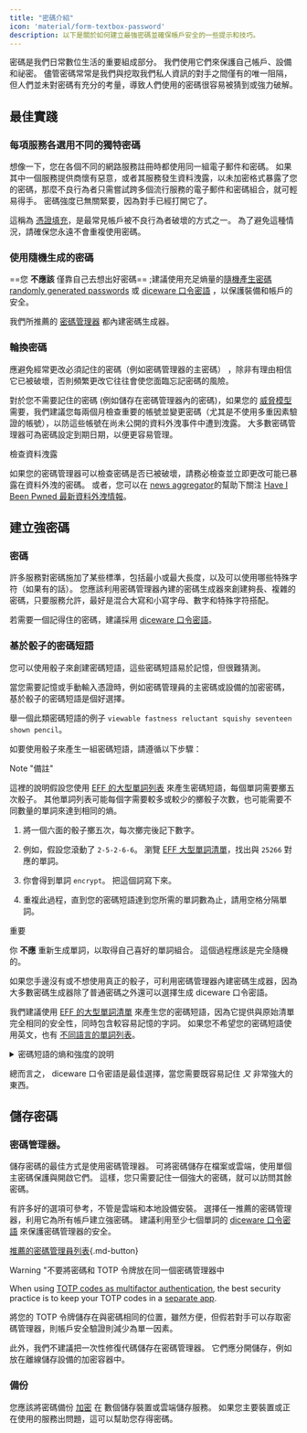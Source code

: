 ```yaml
---
title: "密碼介紹"
icon: 'material/form-textbox-password'
description: 以下是關於如何建立最強密碼並確保帳戶安全的一些提示和技巧。
---
```


密碼是我們日常數位生活的重要組成部分。 我們使用它們來保護自己帳戶、設備和祕密。 儘管密碼常常是我們與挖取我們私人資訊的對手之間僅有的唯一阻隔，但人們並未對密碼有充分的考量，導致人們使用的密碼很容易被猜到或強力破解。

## 最佳實踐

### 每項服務各選用不同的獨特密碼

想像一下，您在各個不同的網路服務註冊時都使用同一組電子郵件和密碼。 如果其中一個服務提供商懷有惡意，或者其服務發生資料洩露，以未加密格式暴露了您的密碼，那麼不良行為者只需嘗試跨多個流行服務的電子郵件和密碼組合，就可輕易得手。 密碼強度已無關緊要，因為對手已經打開它了。

這稱為 [憑證填充](https://en.wikipedia.org/wiki/Credential_stuffing)，是最常見帳戶被不良行為者破壞的方式之一。 為了避免這種情況，請確保您永遠不會重複使用密碼。

### 使用隨機生成的密碼

==您 **不應該** 僅靠自己去想出好密碼== ;建議使用充足熵量的[隨機產生密碼randomly generated passwords](#passwords) 或 [diceware 口令密語](#diceware-passphrases) ，以保護裝備和帳戶的安全。

我們所推薦的 [密碼管理器](../passwords.md) 都內建密碼生成器。

### 輪換密碼

應避免經常更改必須記住的密碼（例如密碼管理器的主密碼） ，除非有理由相信它已被破壞，否則頻繁更改它往往會使您面臨忘記密碼的風險。

對於您不需要記住的密碼 (例如儲存在密碼管理器內的密碼)，如果您的 [威脅模型](threat-modeling.md) 需要，我們建議您每兩個月檢查重要的帳號並變更密碼（尤其是不使用多重因素驗證的帳號），以防這些帳號在尚未公開的資料外洩事件中遭到洩露。 大多數密碼管理器可為密碼設定到期日期，以便更容易管理。

<div class="admonition tip" markdown>
<p class="admonition-title">檢查資料洩露</p>

如果您的密碼管理器可以檢查密碼是否已被破壞，請務必檢查並立即更改可能已暴露在資料外洩的密碼。 或者，您可以在 [news aggregator](../news-aggregators.md)的幫助下關注 [Have I Been Pwned 最新資料外洩情報](https://feeds.feedburner.com/HaveIBeenPwnedLatestBreaches)。

</div>

## 建立強密碼

### 密碼

許多服務對密碼施加了某些標準，包括最小或最大長度，以及可以使用哪些特殊字符（如果有的話）。 您應該利用密碼管理器內建的密碼生成器來創建夠長、複雜的密碼，只要服務允許，最好是混合大寫和小寫字母、數字和特殊字符搭配。

若需要一個記得住的密碼，建議採用 [diceware 口令密語](#diceware-passphrases)。

### 基於骰子的密碼短語

您可以使用骰子來創建密碼短語，這些密碼短語易於記憶，但很難猜測。

當您需要記憶或手動輸入憑證時，例如密碼管理員的主密碼或設備的加密密碼， 基於骰子的密碼短語是個好選擇。

舉一個此類密碼短語的例子 `viewable fastness reluctant squishy seventeen shown pencil`。

如要使用骰子來產生一組密碼短語，請遵循以下步驟：

<div class="admonition Note" markdown>
<p class="admonition-title">Note "備註"</p>

這裡的說明假設您使用 [EFF 的大型單詞列表](https://eff.org/files/2016/07/18/eff_large_wordlist.txt) 來產生密碼短語，每個單詞需要擲五次骰子。 其他單詞列表可能每個字需要較多或較少的擲骰子次數，也可能需要不同數量的單詞來達到相同的熵。

</div>

1. 將一個六面的骰子擲五次，每次擲完後記下數字。

2. 例如，假設您滾動了 `2-5-2-6-6`。 瀏覽 [EFF 大型單詞清單](https://eff.org/files/2016/07/18/eff_large_wordlist.txt)，找出與 `25266` 對應的單詞。

3. 你會得到單詞 `encrypt`。 把這個詞寫下來。

4. 重複此過程，直到您的密碼短語達到您所需的單詞數為止，請用空格分隔單詞。

<div class="admonition warning" markdown>
<p class="admonition-title">重要</p>

你 **不應** 重新生成單詞，以取得自己喜好的單詞組合。 這個過程應該是完全隨機的。

</div>

如果您手邊沒有或不想使用真正的骰子，可利用密碼管理器內建密碼生成器，因為大多數密碼生成器除了普通密碼之外還可以選擇生成 diceware 口令密語。

我們建議使用 [EFF 的大型單詞清單](https://eff.org/files/2016/07/18/eff_large_wordlist.txt) 來產生您的密碼短語，因為它提供與原始清單完全相同的安全性，同時包含較容易記憶的字詞。 如果您不希望您的密碼短語使用英文，也有 [不同語言的單詞列表](https://theworld.com/~reinhold/diceware.html#Diceware%20in%20Other%20Languages|outline)。

<details class="note" markdown>
<summary>密碼短語的熵和強度的說明</summary>

為了證明密碼短語的強度，我們將使用前面提到的七個單詞所製成的密碼短語（`viewable fastness reluctant squishy seventeen shown pencil`）和 [EFF 的大型單詞列表](https://eff.org/files/2016/07/18/eff_large_wordlist.txt) 作例子。

判斷密碼短語強度的衡量標準是確定它有多少熵。 密碼短語中每個單詞的熵計算如下 <math> <mrow> <msub> <mtext>log</mtext> <mn>2</mn> </msub> <mo form="prefix" stretchy="false">(</mo> <mtext>列表中的單詞總數量</mtext> <mo form="postfix" stretchy="false">)</mo> </mrow> </math> 密碼短語的整體熵計算如下： <math> <mrow> <msub> <mtext>log</mtext> <mn>2</mn> </msub> <mo form="prefix" stretchy="false">(</mo> <msup> <mtext>列表中的單詞總數量</mtext> <mtext>密碼短語的單詞數量</mtext> </msup> <mo form="postfix" stretchy="false">)</mo> </mrow> </math>

因此，上述列表中的每個單字都會產生約 12.9 位元的熵（<math> <mrow> <msub> <mtext>log</mtext> <mn>2</mn> </msub> <mo form="prefix" stretchy="false">(</mo> <mn>7776</mn> <mo form="postfix" stretchy="false">)</mo> </mrow> </math>），從它衍生出的七字密碼有約 90.47 位元的熵（<math> <mrow> <msub> <mtext>log</mtext> <mn>2</mn> </msub> <mo form="prefix" stretchy="false">(</mo> <msup> <mn>7776</mn> <mn>7</mn> </msup> <mo form="postfix" stretchy="false">)</mo> </mrow> </math>).

[EFF 的大型單詞清單](https://eff.org/files/2016/07/18/eff_large_wordlist.txt) 包含 7776 個不重複的單詞。 要計算可能的密碼短語的數量，要做的就是 <math> <msup> <mtext>列表中的單詞總數量</mtext> <mtext>密碼短語的單詞數量</mtext> </msup> </math>，或者在我們的例子中， <math><msup><mn>7776</mn><mn>7</mn></msup></math>.

讓我們從這個角度來看：使用 [EFF 的大型單詞列表](https://eff.org/files/2016/07/18/eff_large_wordlist.txt) 的情形下，七個單詞所製成的密碼短語是 ~1,719,070,799,748,422,500,000,000,000 個可能密碼中的一個。

平均而言，至少要嘗試所有可能組合的一半來猜測您的密語。 考慮到這一點，即使對手每秒能夠猜測~ 1,000,000,000,000 次，他們仍然需要~ 27,255,689 年來猜出您的密語。 即使以下情況屬實，也是如此：

- 對手知道您使用 diceware 方法。
- Your adversary knows the specific word list that you used.
- 對手知道您的密語包含多少個單詞。

</details>

總而言之， diceware 口令密語是最佳選擇，當您需要既容易記住 *又* 非常強大的東西。

## 儲存密碼

### 密碼管理器。

儲存密碼的最佳方式是使用密碼管理器。 可將密碼儲存在檔案或雲端，使用單個主密碼保護與開啟它們。 這樣，您只需要記住一個強大的密碼，就可以訪問其餘密碼。

有許多好的選項可參考，不管是雲端和本地設備安裝。 選擇任一推薦的密碼管理器，利用它為所有帳戶建立強密碼。 建議利用至少七個單詞的 [diceware 口令密語](#diceware-passphrases) 來保護密碼管理器的安全。

[推薦的密碼管理員列表](../passwords.md ""){.md-button}

<div class="admonition warning" markdown>
<p class="admonition-title">Warning "不要將密碼和 TOTP 令牌放在同一個密碼管理器中</p>

When using [TOTP codes as multifactor authentication](multi-factor-authentication.md#time-based-one-time-password-totp), the best security practice is to keep your TOTP codes in a [separate app](../multi-factor-authentication.md).

將您的 TOTP 令牌儲存在與密碼相同的位置，雖然方便，但假若對手可以存取密碼管理器，則帳戶安全驗證則減少為單一因素。

此外，我們不建議把一次性修復代碼儲存在密碼管理器。 它們應分開儲存，例如放在離線儲存設備的加密容器中。

</div>

### 備份

您應該將密碼備份 [加密](../encryption.md) 在 數個儲存裝置或雲端儲存服務。 如果您主要裝置或正在使用的服務出問題，這可以幫助您存得密碼。

